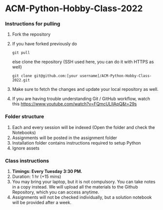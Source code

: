 # ACM-Python-Hobby-Class-2022

### Instructions for pulling

1. Fork the repository

2. If you have forked previously do
    ```
    git pull
    ```
    else clone the repository (SSH used here, you can do it with HTTPS as well)
    ```
    git clone git@github.com:[your username]/ACM-Python-Hobby-Class-2022.git
    ```
 3. Make sure to fetch the changes and update your local repository as well.
 4.  If you are having trouble understanding Git / GitHub workflow, watch this https://www.youtube.com/watch?v=FQmcULIlApQ&t=29s
    
 ### Folder structure
 
 1. Each and every session will be indexed (Open the folder and check the Notebooks)
 2. Assignments will be posted in the assignment folder
 3. Installation folder contains instructions required to setup Python
 4. Ignore assets
 
 ### Class instructions
 
 1. **Timings: Every Tuesday 3:30 PM.**
 2. Duration: 1 hr (+15 mins)
 3. You may bring your laptop, but it is not compulsory. You can take notes in a copy instead. We will upload all the materials to the Github Repository, which you can access anytime.
4. Assignments will not be checked individually, but a solution notebook will be provided after a week.
